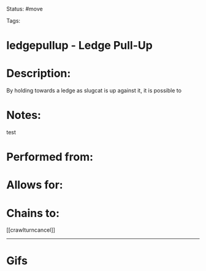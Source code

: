 Status: #move

Tags: 

# ledgepullup - Ledge Pull-Up

# Description:
By holding towards a ledge as slugcat is up against it, it is possible to 

# Notes:
test

# Performed from:


# Allows for:


# Chains to:
[[crawlturncancel]]

___
# Gifs

